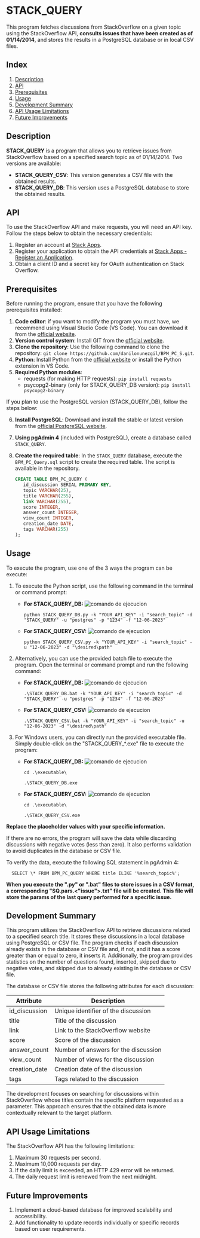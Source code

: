 # STACK_QUERY

This program fetches discussions from StackOverflow on a given topic using the StackOverflow API, **consults issues that have been created as of 01/14/2014**, and stores the results in a PostgreSQL database or in local CSV files.

## Index

1. [Description](#description)
2. [API](#api)
3. [Prerequisites](#prerequisites)
4. [Usage](#usage)
5. [Development Summary](#development-summary)
6. [API Usage Limitations](#api-usage-limitations)
7. [Future Improvements](#future-improvements)

## Description

**STACK_QUERY** is a program that allows you to retrieve issues from StackOverflow based on a specified search topic as of 01/14/2014. Two versions are available:

- **STACK_QUERY_CSV**: This version generates a CSV file with the obtained results.
- **STACK_QUERY_DB**: This version uses a PostgreSQL database to store the obtained results.

## API

To use the StackOverflow API and make requests, you will need an API key. Follow the steps below to obtain the necessary credentials:

1. Register an account at [Stack Apps](https://stackapps.com/users/login).
2. Register your application to obtain the API credentials at [Stack Apps - Register an Application](https://stackapps.com/apps/oauth/register).
3. Obtain a client ID and a secret key for OAuth authentication on Stack Overflow.

## Prerequisites
Before running the program, ensure that you have the following prerequisites installed:

1. **Code editor**: if you want to modify the program you must have, we recommend using Visual Studio Code (VS Code). You can download it from the [official website](https://code.visualstudio.com/download).
2. **Version control system**: Install GIT from the [official website](https://git-scm.com/downloads).
3. **Clone the repository**: Use the following command to clone the repository: `git clone https://github.com/danilonunezgil/BPM_PC_S.git`.
4. **Python**: Install Python from the [official website](https://www.python.org/downloads/) or install the Python extension in VS Code.
5. **Required Python modules**:
   - requests (for making HTTP requests): `pip install requests`
   - psycopg2-binary (only for STACK_QUERY_DB version): `pip install psycopg2-binary`

If you plan to use the PostgreSQL version (STACK_QUERY_DB), follow the steps below:

6. **Install PostgreSQL**: Download and install the stable or latest version from the [official PostgreSQL website](https://www.postgresql.org/download/).
7. **Using pgAdmin 4** (included with PostgreSQL), create a database called `STACK_QUERY`.
8. **Create the required table**: In the `STACK_QUERY` database, execute the `BPM_PC_Query.sql` script to create the required table. The script is available in the repository.

   ````sql
   CREATE TABLE BPM_PC_QUERY (
      id_discussion SERIAL PRIMARY KEY,
      topic VARCHAR(25),
      title VARCHAR(255),
      link VARCHAR(255),
      score INTEGER,
      answer_count INTEGER,
      view_count INTEGER,
      creation_date DATE,
      tags VARCHAR(255)
   );
   ````   

## Usage

To execute the program, use one of the 3 ways the program can be execute:

1. To execute the Python script, use the following command in the terminal or command prompt:

   - **For STACK_QUERY_DB:**
      ![comando de ejecucion](STACK_QUERY_DB/commands_to_execute/command_execute_py_DB.png)
      
         python STACK_QUERY_DB.py -k "YOUR_API_KEY" -i "search_topic" -d "STACK_QUERY" -u "postgres" -p "1234" -f "12-06-2023"

   - **For STACK_QUERY_CSV:**
      ![comando de ejecucion](STACK_QUERY_CSV/commands_to_execute/command_execute_py_CSV.png)

         python STACK_QUERY_CSV.py -k "YOUR_API_KEY" -i "search_topic" -u "12-06-2023" -d "\desired\path"

2. Alternatively, you can use the provided batch file to execute the program. Open the terminal or command prompt and run the following command:

   - **For STACK_QUERY_DB:**
      ![comando de ejecucion](STACK_QUERY_DB/commands_to_execute/command_execute_bat_DB.png)
      
         .\STACK_QUERY_DB.bat -k "YOUR_API_KEY" -i "search_topic" -d "STACK_QUERY" -u "postgres" -p "1234" -f "12-06-2023"

   - **For STACK_QUERY_CSV:**
      ![comando de ejecucion](STACK_QUERY_CSV/commands_to_execute/command_execute_bat_CSV.png)

         .\STACK_QUERY_CSV.bat -k "YOUR_API_KEY" -i "search_topic" -u "12-06-2023" -d "\desired\path"

3. For Windows users, you can directly run the provided executable file. Simply double-click on the "STACK_QUERY_*.exe" file to execute the program:

   - **For STACK_QUERY_DB:**
      ![comando de ejecucion](STACK_QUERY_DB/commands_to_execute/command_execute_exe_DB.png)
      
         cd .\executable\

         .\STACK_QUERY_DB.exe

   - **For STACK_QUERY_CSV:**
         ![comando de ejecucion](STACK_QUERY_CSV/commands_to_execute/command_execute_exe_CSV.png)

         cd .\executable\

         .\STACK_QUERY_CSV.exe


**Replace the placeholder values with your specific information.**

If there are no errors, the program will save the data while discarding discussions with negative votes (less than zero). It also performs validation to avoid duplicates in the database or CSV file.

To verify the data, execute the following SQL statement in pgAdmin 4:

      SELECT \* FROM BPM_PC_QUERY WHERE title ILIKE '%search_topic%';

**When you execute the ".py" or ".bat" files to store issues in a CSV format, a corresponding "SQ.pars.<"issue">.txt" file will be created. This file will store the params of the last query performed for a specific issue.**

## Development Summary

This program utilizes the StackOverflow API to retrieve discussions related to a specified search title. It stores these discussions in a local database using PostgreSQL or CSV file. The program checks if each discussion already exists in the database or CSV file and, if not, and it has a score greater than or equal to zero, it inserts it. Additionally, the program provides statistics on the number of questions found, inserted, skipped due to negative votes, and skipped due to already existing in the database or CSV file.

The database or CSV file stores the following attributes for each discussion:

| Attribute     | Description                          |
| ------------- | ------------------------------------ |
| id_discussion | Unique identifier of the discussion  |
| title         | Title of the discussion              |
| link          | Link to the StackOverflow website    |
| score         | Score of the discussion              |
| answer_count  | Number of answers for the discussion |
| view_count    | Number of views for the discussion   |
| creation_date | Creation date of the discussion      |
| tags          | Tags related to the discussion       |

The development focuses on searching for discussions within StackOverflow whose titles contain the specific platform requested as a parameter. This approach ensures that the obtained data is more contextually relevant to the target platform.

## API Usage Limitations

The StackOverflow API has the following limitations:

1. Maximum 30 requests per second.
2. Maximum 10,000 requests per day.
3. If the daily limit is exceeded, an HTTP 429 error will be returned.
4. The daily request limit is renewed from the next midnight.

## Future Improvements

1. Implement a cloud-based database for improved scalability and accessibility.
2. Add functionality to update records individually or specific records based on user requirements.
